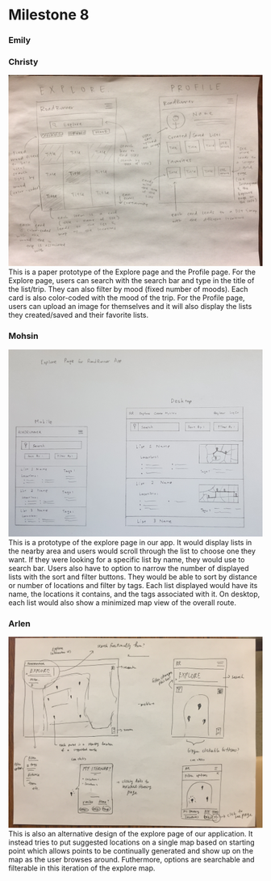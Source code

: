 # Milestone 8

### Emily


### Christy
![Milestone8-Christy](milestone8-imgs/milestone8-christy.jpg)
This is a paper prototype of the Explore page and the Profile page. For the Explore page, users can search with the search bar and type in the title of the list/trip. They can also filter by mood (fixed number of moods). Each card is also color-coded with the mood of the trip. For the Profile page, users can upload an image for themselves and it will also display the lists they created/saved and their favorite lists.

### Mohsin
![Milestone8-Mohsin](milestone8-imgs/milestone8-mohsin.jpg)
This is a prototype of the explore page in our app. It would display lists in the nearby area and users would scroll through the list to choose one they want. If they were looking for a specific list by name, they would use to search bar. Users also have to option to narrow the number of displayed lists with the sort and filter buttons. They would be able to sort by distance or number of locations and filter by tags. Each list displayed would have its name, the locations it contains, and the tags associated with it. On desktop, each list would also show a minimized map view of the overall route.  

### Arlen
![Milestone8-Arlen](milestone8-imgs/milestone8-arlen.JPG)
This is also an alternative design of the explore page of our application. It instead tries to put suggested locations on a single map based on starting point which allows points to be continually generated and show up on the map as the user browses around. Futhermore, options are searchable and filterable in this iteration of the explore map.
